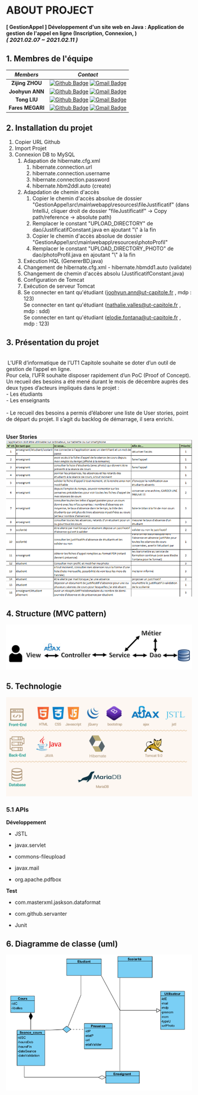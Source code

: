 
# ABOUT PROJECT
#### [ GestionAppel ] Développement d'un site web en Java : Application de gestion de l'appel en ligne (Inscription, Connexion, ) <br><span style="font-size:15px">*( 2021.02.07 ~ 2021.02.11 )*</span>

## 1. Membres de l'équipe

|*Members*|*Contact*|
|:---:|---|
|**Zijing ZHOU**|[![Github Badge](https://img.shields.io/badge/-Github-000?style=flat-square&logo=Github&logoColor=white)](https://github.com/StevenZZJ) [![Gmail Badge](https://img.shields.io/badge/-steven.zhouzijing@gmail.com-c14438?style=flat-square&logo=Gmail&logoColor=white&link=mailto:steven.zhouzijing@gmail.com)](mailto:steven.zhouzijing@gmail.com)|
|**Joohyun ANN**|[![Github Badge](https://img.shields.io/badge/-Github-000?style=flat-square&logo=Github&logoColor=white)](http://github.com/catwithhumanface) [![Gmail Badge](https://img.shields.io/badge/-annjh11@gmail.com-c14438?style=flat-square&logo=Gmail&logoColor=white&link=mailto:annjh11@gmail.com)](mailto:annjh11@gmail.com)|
|**Tong LIU**|[![Github Badge](https://img.shields.io/badge/-Github-000?style=flat-square&logo=Github&logoColor=white)](https://github.com/Gabrielle07) [![Gmail Badge](https://img.shields.io/badge/-tongliu024@gmail.com-c14438?style=flat-square&logo=Gmail&logoColor=white&link=mailto:tongliu024@gmail.com)](mailto:tongliu024@gmail.com)|
|**Fares MEGARI**|[![Github Badge](https://img.shields.io/badge/-Github-000?style=flat-square&logo=Github&logoColor=white)](https://github.com/faresmegari) [![Gmail Badge](https://img.shields.io/badge/-faares.mega@gmail.com-c14438?style=flat-square&logo=Gmail&logoColor=white&link=mailto:faares.mega@gmail.com)](mailto:faares.mega@gmail.com)|

## 2. Installation du projet
1. Copier URL Github 
2. Import Projet
3. Connexion DB to MySQL
   1. Adapation de hibernate.cfg.xml
      1. hibernate.connection.url
      2. hibernate.connection.username
      3. hibernate.connection.password
      4. hibernate.hbm2ddl.auto (create)
   2. Adapdation de chemin d'accès 
      1. Copier le chemin d'accès absolue de dossier "GestionAppel\src\main\webapp\resources\fileJustificatif" (dans IntelliJ, cliquer droit de dossier "fileJustificatif" -> Copy path/reference -> absolute path)
      3. Remplacer le constant "UPLOAD_DIRECTORY" de dao/JustificatifConstant.java en ajoutant "\\" à la fin
      4. Copier le chemin d'accès absolue de dossier "GestionAppel\src\main\webapp\resources\photoProfil"
      5. Remplacer le constant "UPLOAD_DIRECTORY_PHOTO" de dao/photoProfil.java en ajoutant "\\" à la fin
   4. Exécution HQL (GenererBD.java)
   5. Changement de hibernate.cfg.xml - hibernate.hbmdd1.auto (validate)
   6. Changement de chemin d'accès absolu (JustificatifConstant.java)
   7. Configuration de Tomcat
   8. Exécution de serveur Tomcat
   9. Se connecter en tant qu'étudiant (joohyun.ann@ut-capitole.fr , mdp : 123)<br>
      Se connecter en tant qu'étudiant (nathalie.valles@ut-capitole.fr , mdp : sdd)<br>
      Se connecter en tant qu'étudiant (elodie.fontana@ut-capitole.fr , mdp : 123)<br>

## 3. Présentation du projet
<br>
&nbsp;L’UFR d’informatique de l’UT1 Capitole souhaite se doter d’un outil de gestion de l’appel en ligne.<br>
Pour cela, l’UFR souhaite disposer rapidement d’un PoC (Proof of Concept).<br>
Un recueil des besoins a été mené durant le mois de décembre auprès des deux types d’acteurs impliqués dans le projet :<br>
- Les étudiants<br>
- Les enseignants<br><br>
- Le recueil des besoins a permis d’élaborer une liste de User stories, point de départ du projet. Il s’agit du backlog de démarrage, il sera enrichi.<br><br>

**User Stories**<br>
![US](img/US.png)

## 4. Structure (MVC pattern)
![MVC](img/mvc.png)

## 5. Technologie
![TECH](img/tech.png)
### 5.1 APIs

**Développement**

- JSTL

- javax.servlet

- commons-fileupload

- javax.mail

- org.apache.pdfbox

**Test**

- com.masterxml.jaskson.dataformat

- com.github.servanter

- Junit

## 6. Diagramme de classe (uml)
![UML](img/UML.png)


